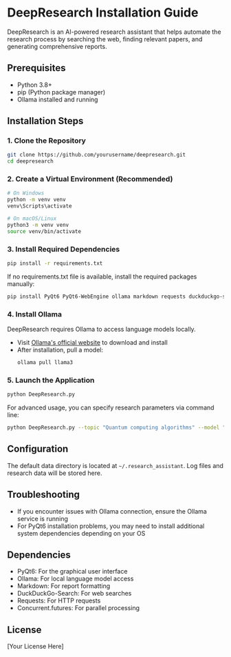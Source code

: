 # DeepResearch Installation Guide

DeepResearch is an AI-powered research assistant that helps automate the research process by searching the web, finding relevant papers, and generating comprehensive reports.

## Prerequisites

- Python 3.8+ 
- pip (Python package manager)
- Ollama installed and running

## Installation Steps

### 1. Clone the Repository

```bash
git clone https://github.com/yourusername/deepresearch.git
cd deepresearch
```

### 2. Create a Virtual Environment (Recommended)

```bash
# On Windows
python -m venv venv
venv\Scripts\activate

# On macOS/Linux
python3 -m venv venv
source venv/bin/activate
```

### 3. Install Required Dependencies

```bash
pip install -r requirements.txt
```

If no requirements.txt file is available, install the required packages manually:

```bash
pip install PyQt6 PyQt6-WebEngine ollama markdown requests duckduckgo-search
```

### 4. Install Ollama

DeepResearch requires Ollama to access language models locally.

- Visit [Ollama's official website](https://ollama.ai/) to download and install
- After installation, pull a model:
  ```bash
  ollama pull llama3
  ```

### 5. Launch the Application

```bash
python DeepResearch.py
```

For advanced usage, you can specify research parameters via command line:

```bash
python DeepResearch.py --topic "Quantum computing algorithms" --model "llama3" --iterations 15 --time-limit 45
```

## Configuration

The default data directory is located at `~/.research_assistant`. Log files and research data will be stored here.

## Troubleshooting

- If you encounter issues with Ollama connection, ensure the Ollama service is running
- For PyQt6 installation problems, you may need to install additional system dependencies depending on your OS

## Dependencies

- PyQt6: For the graphical user interface
- Ollama: For local language model access
- Markdown: For report formatting
- DuckDuckGo-Search: For web searches
- Requests: For HTTP requests
- Concurrent.futures: For parallel processing

## License

[Your License Here]
